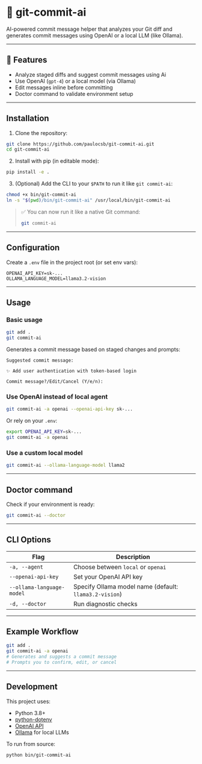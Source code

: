 # 🤖 git-commit-ai

AI-powered commit message helper that analyzes your Git diff and generates commit messages using OpenAI or a local LLM (like Ollama).

---

## 🚀 Features

- Analyze staged diffs and suggest commit messages using Ai
- Use OpenAI (`gpt-4`) or a local model (via Ollama)
- Edit messages inline before committing
- Doctor command to validate environment setup

---

## Installation

1. Clone the repository:

```bash
git clone https://github.com/paulocsb/git-commit-ai.git
cd git-commit-ai
```

2. Install with pip (in editable mode):

```bash
pip install -e .
```

3. (Optional) Add the CLI to your `$PATH` to run it like `git commit-ai`:

```bash
chmod +x bin/git-commit-ai
ln -s "$(pwd)/bin/git-commit-ai" /usr/local/bin/git-commit-ai
```

> ✅ You can now run it like a native Git command:
>
> ```bash
> git commit-ai
> ```

---

## Configuration

Create a `.env` file in the project root (or set env vars):

```env
OPENAI_API_KEY=sk-...
OLLAMA_LANGUAGE_MODEL=llama3.2-vision
```

---

## Usage

### Basic usage

```bash
git add .
git commit-ai
```

Generates a commit message based on staged changes and prompts:

```text
Suggested commit message:

✨ Add user authentication with token-based login

Commit message?/Edit/Cancel (Y/e/n):
```

### Use OpenAI instead of local agent

```bash
git commit-ai -a openai --openai-api-key sk-...
```

Or rely on your `.env`:

```bash
export OPENAI_API_KEY=sk-...
git commit-ai -a openai
```

### Use a custom local model

```bash
git commit-ai --ollama-language-model llama2
```

---

## Doctor command

Check if your environment is ready:

```bash
git commit-ai --doctor
```

---

## CLI Options

| Flag                     | Description                                 |
|--------------------------|---------------------------------------------|
| `-a, --agent`            | Choose between `local` or `openai`          |
| `--openai-api-key`       | Set your OpenAI API key                     |
| `--ollama-language-model`| Specify Ollama model name (default: `llama3.2-vision`) |
| `-d, --doctor`           | Run diagnostic checks                       |

---

## Example Workflow

```bash
git add .
git commit-ai -a openai
# Generates and suggests a commit message
# Prompts you to confirm, edit, or cancel
```

---

## Development

This project uses:

- Python 3.8+
- [python-dotenv](https://github.com/theskumar/python-dotenv)
- [OpenAI API](https://platform.openai.com/)
- [Ollama](https://ollama.com/) for local LLMs

To run from source:

```bash
python bin/git-commit-ai
```
